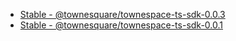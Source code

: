 - [Stable - @townesquare/townespace-ts-sdk-0.0.3](@townesquare/townespace-ts-sdk-0.0.3)
- [Stable - @townesquare/townespace-ts-sdk-0.0.1](@townesquare/townespace-ts-sdk-0.0.1)
